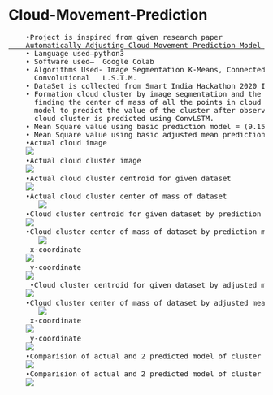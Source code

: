 # Cloud-Movement-Prediction
<pre>
    •Project is inspired from given research paper
<a href = "https://www.researchgate.net/publication/254048440_Automatically_adjusting_cloud_movement_prediction_model_from_satellite_infrared_images">    Automatically Adjusting Cloud Movement Prediction Model from Satellite .tiff Images</a>
    • Language used–python3
    • Software used–  Google Colab
    • Algorithms Used- Image Segmentation K-Means, Connected component labeling, Adjusted Mean Prediction Model,<br>      Convolutional   L.S.T.M.
    • DataSet is collected from Smart India Hackathon 2020 I.S.R.O. problem statement and are of INSAT3D satellite
    • Formation cloud cluster by image segmentation and the higher cluster center values signifies dense cloud,<br>      finding the center of mass of all the points in cloud cluster and applying the adjusted mean prediction<br>      model to predict the value of the cluster after observing the data-set, after prediction the image of the<br>      cloud cluster is predicted using ConvLSTM. 
    • Mean Square value using basic prediction model = (9.153902775733735 12.212739659131664)
    • Mean Square value using basic adjusted mean prediction model = (5.924637760625794 7.139216633193592)
    •Actual cloud image 
    <img src ="https://github.com/RavenKing144/Cloud-Movement-And-State-Prediction/blob/master/Images/dataset%20sample%20image.png"></img>
    •Actual cloud cluster image 
    <img src ="https://github.com/RavenKing144/Cloud-Movement-And-State-Prediction/blob/master/Images/image%20after%20component%20labeling.png"></img>
    •Actual cloud cluster centroid for given dataset 
    <img src ="https://github.com/RavenKing144/Cloud-Movement-And-State-Prediction/blob/master/Images/actual%20cloud%20cluster%20centroid%20pixel%20value.png"></img>
    •Actual cloud cluster center of mass of dataset
       <img src ="https://github.com/RavenKing144/Cloud-Movement-And-State-Prediction/blob/master/Images/actual%20com%20values.png"></img>
    •Cloud cluster centroid for given dataset by prediction model
    <img src ="https://github.com/RavenKing144/Cloud-Movement-And-State-Prediction/blob/master/Images/cloud%20cluster%20centroid%20image%20by%20prediction%20model.png"></img>
    •Cloud cluster center of mass of dataset by prediction model
       <img src ="https://github.com/RavenKing144/Cloud-Movement-And-State-Prediction/blob/master/Images/prediction%20model%20com%20values.png"></img>
     x-coordinate
    <img src ="https://github.com/RavenKing144/Cloud-Movement-And-State-Prediction/blob/master/Images/x%20coordinate%20comparision%20between%20original%20and%20prediction%20model.png"></img>
     y-coordinate
    <img src ="https://github.com/RavenKing144/Cloud-Movement-And-State-Prediction/blob/master/Images/y%20coordinate%20comparision%20between%20original%20and%20prediction%20model.png"></img>
     •Cloud cluster centroid for given dataset by adjusted mean prediction model
    <img src ="https://github.com/RavenKing144/Cloud-Movement-And-State-Prediction/blob/master/Images/adjusted%20mean%20prediction%20model%20centroid%20value%20of%20cluster.png"></img>
    •Cloud cluster center of mass of dataset by adjusted mean prediction model
       <img src ="https://github.com/RavenKing144/Cloud-Movement-And-State-Prediction/blob/master/Images/adjusted%20mean%20com%20values.png"></img>
     x-coordinate
    <img src ="https://github.com/RavenKing144/Cloud-Movement-And-State-Prediction/blob/master/Images/x%20coordinate%20comparision%20between%20original%20and%20adjusted%20mean%20prediction%20model.png"></img>
     y-coordinate
    <img src ="https://github.com/RavenKing144/Cloud-Movement-And-State-Prediction/blob/master/Images/y%20coordinate%20comparision%20between%20original%20and%20adjusted%20mean%20%20prediction%20model.png"></img>
    •Comparision of actual and 2 predicted model of cluster centroid pixel values
    <img src ="https://github.com/RavenKing144/Cloud-Movement-And-State-Prediction/blob/master/Images/comparision%20of%20centfroid%20of%20cloud%20cluster%5C.png"></img>
    •Comparision of actual and 2 predicted model of cluster center of mass values
    <img src ="https://github.com/RavenKing144/Cloud-Movement-And-State-Prediction/blob/master/Images/comparision%20of%20com.png"></img>
</pre>
